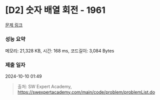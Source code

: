 # [D2] 숫자 배열 회전 - 1961 

[문제 링크](https://swexpertacademy.com/main/code/problem/problemDetail.do?contestProbId=AV5Pq-OKAVYDFAUq) 

### 성능 요약

메모리: 21,328 KB, 시간: 168 ms, 코드길이: 3,084 Bytes

### 제출 일자

2024-10-10 01:49



> 출처: SW Expert Academy, https://swexpertacademy.com/main/code/problem/problemList.do